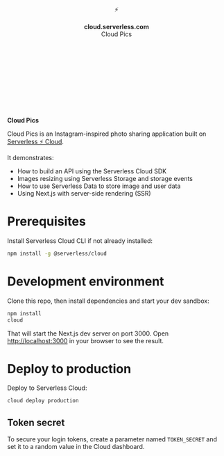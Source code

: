 <br>
<br>
<br>
<br>
<br>
<br>
<br>
<p align="center">
⚡️
<br>
<br>
<b>cloud.serverless.com</b>
<br>
Cloud Pics
</p>

<br>
<br>
<br>
<br>
<br>
<br>
<br>
<br>
<br>

**Cloud Pics**

Cloud Pics is an Instagram-inspired photo sharing application built on [Serverless ⚡️ Cloud](https://serverless.com/cloud/).

It demonstrates:

- How to build an API using the Serverless Cloud SDK
- Images resizing using Serverless Storage and storage events
- How to use Serverless Data to store image and user data
- Using Next.js with server-side rendering (SSR)

# Prerequisites

Install Serverless Cloud CLI if not already installed:

```bash
npm install -g @serverless/cloud
```

# Development environment

Clone this repo, then install dependencies and start your dev sandbox:

```bash
npm install
cloud
```

That will start the Next.js dev server on port 3000. Open [http://localhost:3000](http://localhost:3000) in your browser to see the result.

# Deploy to production

Deploy to Serverless Cloud:

```bash
cloud deploy production
```

## Token secret

To secure your login tokens, create a parameter named `TOKEN_SECRET` and set it to a random value in the Cloud dashboard.
